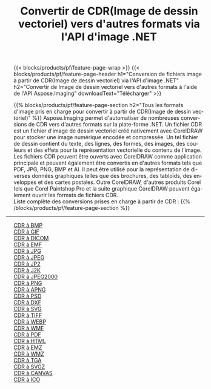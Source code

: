 ﻿---
title: Convertir de CDR(Image de dessin vectoriel) vers d'autres formats via l'API d'image .NET 
weight: 3920
url: /fr/net/conversion/from/cdr 
lang: fr
langdirlevel: 2
locales: zh-hans,ja,it,ru,de,es,fr,nl,id,lt,pl,pt,vi,tr,ko,zh-hant,ar,hi,th,sv,cs,uk,he
description: En utilisant Aspose.Imaging, vous pouvez facilement convertir de CDR(Image de dessin vectoriel) vers un autre format
---

{{< blocks/products/pf/feature-page-wrap >}}
{{< blocks/products/pf/feature-page-header h1="Conversion de fichiers image à partir de CDR(Image de dessin vectoriel) via l'API d'image .NET" h2="Convertir de Image de dessin vectoriel vers d'autres formats à l'aide de l'API Aspose.Imaging" downloadText="Télécharger" >}}


{{% blocks/products/pf/feature-page-section  h2="Tous les formats d'image pris en charge pour convertir à partir de CDR(Image de dessin vectoriel)" %}}
Aspose.Imaging permet d'automatiser de nombreuses conversions de CDR vers d'autres formats sur la plate-forme .NET. Un fichier CDR est un fichier d'image de dessin vectoriel créé nativement avec CorelDRAW pour stocker une image numérique encodée et compressée. Un tel fichier de dessin contient du texte, des lignes, des formes, des images, des couleurs et des effets pour la représentation vectorielle du contenu de l'image. Les fichiers CDR peuvent être ouverts avec CorelDRAW comme application principale et peuvent également être convertis en d'autres formats tels que PDF, JPG, PNG, BMP et AI. Il peut être utilisé pour la représentation de diverses données graphiques telles que des brochures, des tabloïds, des enveloppes et des cartes postales. Outre CorelDRAW, d'autres produits Corel tels que Corel Paintshop Pro et la suite graphique CorelDRAW peuvent également ouvrir les formats de fichiers CDR.
<br/>
Liste complète des conversions prises en charge à partir de CDR :
{{% /blocks/products/pf/feature-page-section %}}
<div class="container-fluid productfamilypage bg-gray">
    <div class="convertypes bg-gray agp-content section">
        <div class="container">
		<hr style="margin-left:-20px;"/>
		<div class="row other-converters">
		    <div class='col-md-2 other-converter remove-lp remove-rp'><a href="/imaging/fr/net/conversion/cdr-to-bmp" >CDR à BMP</a></div><div class='col-md-2 other-converter remove-lp remove-rp'><a href="/imaging/fr/net/conversion/cdr-to-gif" >CDR à GIF</a></div><div class='col-md-2 other-converter remove-lp remove-rp'><a href="/imaging/fr/net/conversion/cdr-to-dicom" >CDR à DICOM</a></div><div class='col-md-2 other-converter remove-lp remove-rp'><a href="/imaging/fr/net/conversion/cdr-to-emf" >CDR à EMF</a></div><div class='col-md-2 other-converter remove-lp remove-rp'><a href="/imaging/fr/net/conversion/cdr-to-jpg" >CDR à JPG</a></div><div class='col-md-2 other-converter remove-lp remove-rp'><a href="/imaging/fr/net/conversion/cdr-to-jpeg" >CDR à JPEG</a></div><div class='col-md-2 other-converter remove-lp remove-rp'><a href="/imaging/fr/net/conversion/cdr-to-jp2" >CDR à JP2</a></div><div class='col-md-2 other-converter remove-lp remove-rp'><a href="/imaging/fr/net/conversion/cdr-to-j2k" >CDR à J2K</a></div><div class='col-md-2 other-converter remove-lp remove-rp'><a href="/imaging/fr/net/conversion/cdr-to-jpeg2000" >CDR à JPEG2000</a></div><div class='col-md-2 other-converter remove-lp remove-rp'><a href="/imaging/fr/net/conversion/cdr-to-png" >CDR à PNG</a></div><div class='col-md-2 other-converter remove-lp remove-rp'><a href="/imaging/fr/net/conversion/cdr-to-apng" >CDR à APNG</a></div><div class='col-md-2 other-converter remove-lp remove-rp'><a href="/imaging/fr/net/conversion/cdr-to-psd" >CDR à PSD</a></div><div class='col-md-2 other-converter remove-lp remove-rp'><a href="/imaging/fr/net/conversion/cdr-to-dxf" >CDR à DXF</a></div><div class='col-md-2 other-converter remove-lp remove-rp'><a href="/imaging/fr/net/conversion/cdr-to-svg" >CDR à SVG</a></div><div class='col-md-2 other-converter remove-lp remove-rp'><a href="/imaging/fr/net/conversion/cdr-to-tiff" >CDR à TIFF</a></div><div class='col-md-2 other-converter remove-lp remove-rp'><a href="/imaging/fr/net/conversion/cdr-to-webp" >CDR à WEBP</a></div><div class='col-md-2 other-converter remove-lp remove-rp'><a href="/imaging/fr/net/conversion/cdr-to-wmf" >CDR à WMF</a></div><div class='col-md-2 other-converter remove-lp remove-rp'><a href="/imaging/fr/net/conversion/cdr-to-pdf" >CDR à PDF</a></div><div class='col-md-2 other-converter remove-lp remove-rp'><a href="/imaging/fr/net/conversion/cdr-to-html" >CDR à HTML</a></div><div class='col-md-2 other-converter remove-lp remove-rp'><a href="/imaging/fr/net/conversion/cdr-to-emz" >CDR à EMZ</a></div><div class='col-md-2 other-converter remove-lp remove-rp'><a href="/imaging/fr/net/conversion/cdr-to-wmz" >CDR à WMZ</a></div><div class='col-md-2 other-converter remove-lp remove-rp'><a href="/imaging/fr/net/conversion/cdr-to-tga" >CDR à TGA</a></div><div class='col-md-2 other-converter remove-lp remove-rp'><a href="/imaging/fr/net/conversion/cdr-to-svgz" >CDR à SVGZ</a></div><div class='col-md-2 other-converter remove-lp remove-rp'><a href="/imaging/fr/net/conversion/cdr-to-canvas" >CDR à CANVAS</a></div><div class='col-md-2 other-converter remove-lp remove-rp'><a href="/imaging/fr/net/conversion/cdr-to-ico" >CDR à ICO</a></div>
                </div>
        </div>
    </div>
</div>
<br/>

